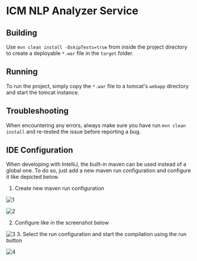 # ICM NLP Analyzer Service

## Building

Use ``mvn clean install -DskipTests=true`` from inside the project directory to create a deployable ``*.war`` file in the ``target`` folder.

## Running

To run the project, simply copy the ``*.war`` file to a tomcat's ``webapp`` directory and start the tomcat instance. 

## Troubleshooting

When encountering any errors, always make sure you have run ``mvn clean install`` and re-tested the issue before reporting a bug.

## IDE Configuration

When developing with IntelliJ, the built-in maven can be used instead of a global one. To do so, just add a new maven run configuration and configure it like depicted below.

1. Create new maven run configuration

![1](https://user-images.githubusercontent.com/6501308/34104052-4771f1f2-e3ef-11e7-9713-46c6d1a40070.PNG)

![2](https://user-images.githubusercontent.com/6501308/34104055-4a3bc6ce-e3ef-11e7-8546-ac42edd3efff.PNG)

2. Configure like in the screenshot below

![3](https://user-images.githubusercontent.com/6501308/34104057-4e4f1856-e3ef-11e7-892d-60bdb75c9334.PNG)
3. Select the run configuration and start the compilation using the run button

![4](https://user-images.githubusercontent.com/6501308/34104065-5457130c-e3ef-11e7-811b-546b54a9c100.PNG)

